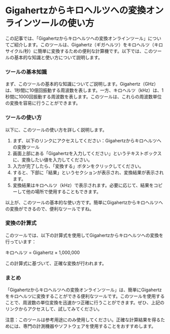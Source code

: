 Gigahertzからキロヘルツへの変換オンラインツールの使い方
================================

この記事では、「Gigahertzからキロヘルツへの変換オンラインツール」についてご紹介します。このツールは、Gigahertz（ギガヘルツ）をキロヘルツ（キロサイクル/秒）に簡単に変換するための便利な計算機です。以下では、このツールの基本的な知識と使い方について説明します。

### ツールの基本知識

まず、このツールの基本的な知識についてご説明します。Gigahertz（GHz）は、1秒間に10億回振動する周波数を表します。一方、キロヘルツ（kHz）は、1秒間に1000回振動する周波数を表します。このツールは、これらの周波数単位の変換を容易に行うことができます。

### ツールの使い方

以下に、このツールの使い方を詳しく説明します。

1. まず、以下のリンクにアクセスしてください：Gigahertzからキロヘルツへの変換ツール
2. 画面上部にある「Gigahertzを入力してください」というテキストボックスに、変換したい値を入力してください。
3. 入力が完了したら、「変換する」ボタンをクリックしてください。
4. すると、下部に「結果」というセクションが表示され、変換結果が表示されます。
5. 変換結果はキロヘルツ（kHz）で表示されます。必要に応じて、結果をコピーして他の場所で使用することもできます。

以上が、このツールの基本的な使い方です。簡単にGigahertzからキロヘルツへの変換ができるので、便利なツールですね。

### 変換の計算式

このツールでは、以下の計算式を使用してGigahertzからキロヘルツへの変換を行っています：

キロヘルツ = Gigahertz × 1,000,000

この計算式に基づいて、正確な変換が行われます。

### まとめ

「Gigahertzからキロヘルツへの変換オンラインツール」は、簡単にGigahertzをキロヘルツに変換することができる便利なツールです。このツールを使用することで、周波数の単位変換を迅速かつ正確に行うことができます。ぜひ、上記のリンクからアクセスして、試してみてください。

注意：このツールは参考用途にのみ使用してください。正確な計算結果を得るためには、専門の計測機器やソフトウェアを使用することをおすすめします。